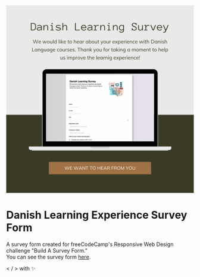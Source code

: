 ![Survey Form](img/form-thumbnail.png)
# Danish Learning Experience Survey Form

A survey form created for freeCodeCamp's Responsive Web Design challenge "Build A Survey Form."</br>
You can see the survey form [here](https://zowdk.github.io/responsive-web-design/survey-form/). </br>

< / > with ✨


